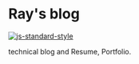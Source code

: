 # Ray's blog

[![js-standard-style](https://img.shields.io/badge/code%20style-standard-brightgreen.svg)](http://standardjs.com)

technical blog and Resume, Portfolio.
